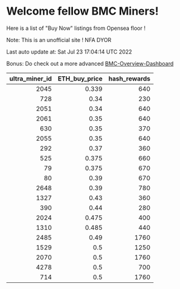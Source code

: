 # Welcome fellow BMC Miners!
Here is a list of "Buy Now" listings from Opensea floor !

Note: This is an unofficial site ! NFA DYOR

Last auto update at: Sat Jul 23 17:04:14 UTC 2022

Bonus: Do check out a more advanced [BMC-Overview-Dashboard](https://dune.com/defifunk/BMC-Overview-Dashboard)


|   ultra_miner_id |   ETH_buy_price |   hash_rewards |
|-----------------:|----------------:|---------------:|
|             2045 |           0.339 |            640 |
|              728 |           0.34  |            230 |
|             2051 |           0.34  |            640 |
|             2061 |           0.35  |            640 |
|              630 |           0.35  |            370 |
|             2055 |           0.35  |            640 |
|              292 |           0.37  |            360 |
|              525 |           0.375 |            660 |
|               79 |           0.375 |            670 |
|               80 |           0.39  |            670 |
|             2648 |           0.39  |            780 |
|             1327 |           0.43  |            360 |
|              390 |           0.44  |            280 |
|             2024 |           0.475 |            400 |
|             1310 |           0.485 |            440 |
|             2485 |           0.49  |           1760 |
|             1529 |           0.5   |           1250 |
|             2070 |           0.5   |           1760 |
|             4278 |           0.5   |            700 |
|              714 |           0.5   |           1760 |